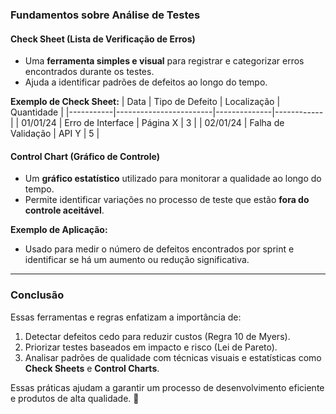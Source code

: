 ### **Fundamentos sobre Análise de Testes**

#### **Check Sheet (Lista de Verificação de Erros)**  
- Uma **ferramenta simples e visual** para registrar e categorizar erros encontrados durante os testes.  
- Ajuda a identificar padrões de defeitos ao longo do tempo.  

**Exemplo de Check Sheet:**
| Data      | Tipo de Defeito        | Localização  | Quantidade |
|-----------|------------------------|--------------|------------|
| 01/01/24  | Erro de Interface      | Página X     | 3          |
| 02/01/24  | Falha de Validação     | API Y        | 5          |

#### **Control Chart (Gráfico de Controle)**  
- Um **gráfico estatístico** utilizado para monitorar a qualidade ao longo do tempo.  
- Permite identificar variações no processo de teste que estão **fora do controle aceitável**.  

**Exemplo de Aplicação:**
- Usado para medir o número de defeitos encontrados por sprint e identificar se há um aumento ou redução significativa.  

---

### **Conclusão**  
Essas ferramentas e regras enfatizam a importância de:  
1. Detectar defeitos cedo para reduzir custos (Regra 10 de Myers).  
2. Priorizar testes baseados em impacto e risco (Lei de Pareto).  
3. Analisar padrões de qualidade com técnicas visuais e estatísticas como **Check Sheets** e **Control Charts**.  

Essas práticas ajudam a garantir um processo de desenvolvimento eficiente e produtos de alta qualidade. 🚀